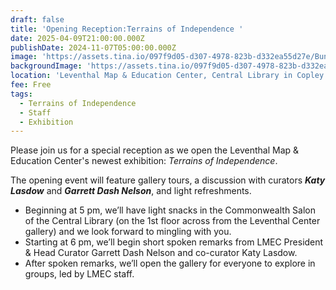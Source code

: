 ```yaml
---
draft: false
title: 'Opening Reception:Terrains of Independence '
date: 2025-04-09T21:00:00.000Z
publishDate: 2024-11-07T05:00:00.000Z
image: 'https://assets.tina.io/097f9d05-d307-4978-823b-d332ea55d27e/Bunker Hill.png'
backgroundImage: 'https://assets.tina.io/097f9d05-d307-4978-823b-d332ea55d27e/Bunker Hill.png'
location: 'Leventhal Map & Education Center, Central Library in Copley Square'
fee: Free
tags:
  - Terrains of Independence
  - Staff
  - Exhibition
---
```


Please join us for a special reception as we open the Leventhal Map & Education Center's newest exhibition: *Terrains of Independence*.

The opening event will feature gallery tours, a discussion with curators ***Katy Lasdow*** and ***Garrett Dash Nelson***, and light refreshments.

* Beginning at 5 pm, we’ll have light snacks in the Commonwealth Salon of the Central Library (on the 1st floor across from the Leventhal Center gallery) and we look forward to mingling with you.
* Starting at 6 pm, we’ll begin short spoken remarks from LMEC President & Head Curator Garrett Dash Nelson and co-curator Katy Lasdow.
* After spoken remarks, we’ll open the gallery for everyone to explore in groups, led by LMEC staff.
